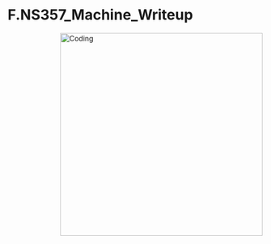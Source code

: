# F.NS357_Machine_Writeup

<img align="right" alt="Coding" width="400" src="https://media.tenor.com/whgQwNlVvNkAAAAi/xero-code.gif">
